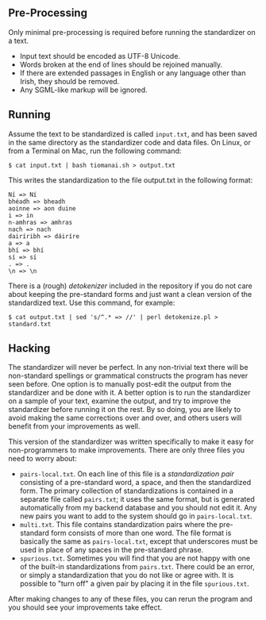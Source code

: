 
Pre-Processing
--------------
Only minimal pre-processing is required before running the standardizer
on a text.

* Input text should be encoded as UTF-8 Unicode.
* Words broken at the end of lines should be rejoined manually.
* If there are extended passages in English or any language other than Irish, they should be removed.
* Any SGML-like markup will be ignored.

Running
-------

Assume the text to be standardized is called `input.txt`, and has been saved in the same directory as the standardizer code and data files.  On Linux, or from a Terminal on Mac, run the following command:

	$ cat input.txt | bash tiomanai.sh > output.txt

This writes the standardization to the file output.txt in the following
format:

	Ní => Ní
	bhéadh => bheadh
	aoinne => aon duine
	i => in
	n-amhras => amhras
	nach => nach
	dairíribh => dáiríre
	a => a
	bhí => bhí
	sí => sí
	. => .
	\n => \n

There is a (rough) _detokenizer_ included in the repository if you
do not care about keeping the pre-standard forms and just want a clean
version of the standardized text.  Use this command, for example:

	$ cat output.txt | sed 's/^.* => //' | perl detokenize.pl > standard.txt

Hacking
-------

The standardizer will never be perfect. In any non-trivial text there will be non-standard spellings or grammatical constructs the program has never seen before.  One option is to manually post-edit the output from the standardizer and be done with it.  A better option is to run the standardizer on a sample of your text, examine the output, and try to improve the standardizer before running it on the rest.  By so doing, you are likely to avoid making the same corrections over and over, and others users will benefit from your improvements as well.

This version of the standardizer was written specifically to make it easy for non-programmers to make improvements.  There are only three files you need to worry about:

* `pairs-local.txt`.  On each line of this file is a _standardization pair_ consisting of a pre-standard word, a space, and then the standardized form.  The primary collection of standardizations is contained in a separate file called `pairs.txt`; it uses the same format, but is generated automatically from my backend database and you should not edit it.  Any new pairs you want to add to the system should go in `pairs-local.txt`.
* `multi.txt`. This file contains standardization pairs where the pre-standard form consists of more than one word.  The file format is basically the same as `pairs-local.txt`, except that underscores must be used in place of any spaces in the pre-standard phrase.
* `spurious.txt`. Sometimes you will find that you are not happy with one of the built-in standardizations from `pairs.txt`. There could be an error, or simply a standardization that you do not like or agree with.  It is possible to "turn off" a given pair by placing it in the file `spurious.txt`.

After making changes to any of these files, you can rerun the program and you should see your improvements take effect.
